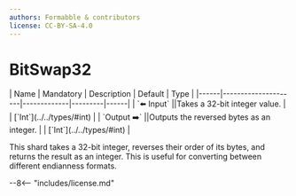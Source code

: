 ```yaml
---
authors: Formabble & contributors
license: CC-BY-SA-4.0
---
```



# BitSwap32

<div class="sh-parameters" markdown="1">
| Name | Mandatory | Description | Default | Type |
|------|---------------------|-------------|---------|------|
| `⬅️ Input` ||Takes a 32-bit integer value. | | [`Int`](../../types/#int) |
| `Output ➡️` ||Outputs the reversed bytes as an integer. | | [`Int`](../../types/#int) |

</div>

This shard takes a 32-bit integer, reverses their order of its bytes, and returns the result as an integer. This is useful for converting between different endianness formats.

--8<-- "includes/license.md"

